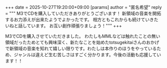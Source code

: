 +++
date = 2025-10-27T19:20:00+09:00
[params]
author = "匿名希望"
reply = """
M3でCDを購入していただきありがとうございます！
新領域の音楽を開拓するお力添えが出来たようでよかったです。
相方ともこれからも続けていきたいねと話しています。
お互い創作頑張りましょう！"""
+++

M3でCDを購入させていただきました。
わたしもMMLなどは触れたことの無い領域だったためとても興味深く、新たなことを始めたtotsugekitaiさんのおかげで新領域の音楽を知れて嬉しい限りです。わたしは本作りのほうをやっているため、ジャンルは違えど生む苦しさはすごく分かります。今後の活動も応援しています！！
